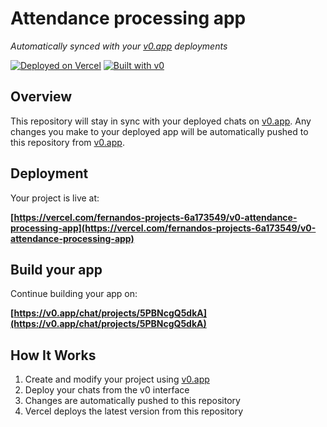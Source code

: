 # Attendance processing app

*Automatically synced with your [v0.app](https://v0.app) deployments*

[![Deployed on Vercel](https://img.shields.io/badge/Deployed%20on-Vercel-black?style=for-the-badge&logo=vercel)](https://vercel.com/fernandos-projects-6a173549/v0-attendance-processing-app)
[![Built with v0](https://img.shields.io/badge/Built%20with-v0.app-black?style=for-the-badge)](https://v0.app/chat/projects/5PBNcgQ5dkA)

## Overview

This repository will stay in sync with your deployed chats on [v0.app](https://v0.app).
Any changes you make to your deployed app will be automatically pushed to this repository from [v0.app](https://v0.app).

## Deployment

Your project is live at:

**[https://vercel.com/fernandos-projects-6a173549/v0-attendance-processing-app](https://vercel.com/fernandos-projects-6a173549/v0-attendance-processing-app)**

## Build your app

Continue building your app on:

**[https://v0.app/chat/projects/5PBNcgQ5dkA](https://v0.app/chat/projects/5PBNcgQ5dkA)**

## How It Works

1. Create and modify your project using [v0.app](https://v0.app)
2. Deploy your chats from the v0 interface
3. Changes are automatically pushed to this repository
4. Vercel deploys the latest version from this repository
